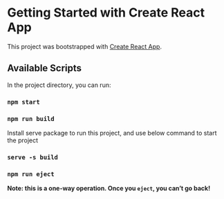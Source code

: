 # Getting Started with Create React App

This project was bootstrapped with [Create React App](https://github.com/facebook/create-react-app).

## Available Scripts

In the project directory, you can run:

### `npm start`

### `npm run build`

Install serve package to run this project, and use below command to start the project

### `serve -s build`

### `npm run eject`

**Note: this is a one-way operation. Once you `eject`, you can’t go back!**
